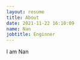 ```yaml
---
layout: resume
title: About
date: 2021-11-22 16:10:09
name: Nan
jobtitle: Enginner
---
```




I am Nan

